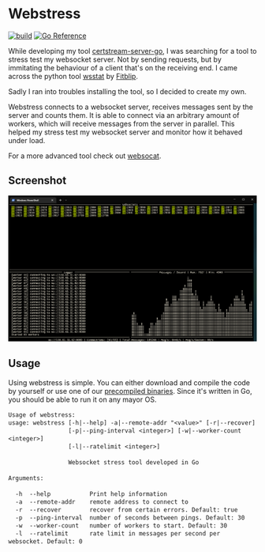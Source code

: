 # Webstress
[![build](https://github.com/d-Rickyy-b/webstress/actions/workflows/release_build.yml/badge.svg)](https://github.com/d-Rickyy-b/webstress/actions/workflows/release_build.yml)
[![Go Reference](https://pkg.go.dev/badge/github.com/d-Rickyy-b/webstress/.svg)](https://pkg.go.dev/github.com/d-Rickyy-b/webstress/)

While developing my tool [certstream-server-go](https://github.com/d-Rickyy-b/certstream-server-go), I was searching for a tool to stress test my websocket server.
Not by sending requests, but by immitating the behaviour of a client that's on the receiving end.
I came across the python tool [wsstat](https://github.com/Fitblip/wsstat) by [Fitblip](https://github.com/Fitblip).

Sadly I ran into troubles installing the tool, so I decided to create my own.

Webstress connects to a websocket server, receives messages sent by the server and counts them.
It is able to connect via an arbitrary amount of workers, which will receive messages from the server in parallel.
This helped my stress test my websocket server and monitor how it behaved under load.

For a more advanced tool check out [websocat](https://github.com/vi/websocat).

## Screenshot
![webstress screenshot](https://github.com/d-Rickyy-b/webstress/blob/master/docs/img/webstress_impression.png?raw=true)

## Usage
Using webstress is simple. You can either download and compile the code by yourself or use one of our [precompiled binaries](https://github.com/d-Rickyy-b/webstress/releases). Since it's written in Go, you should be able to run it on any mayor OS.

```
Usage of webstress:
usage: webstress [-h|--help] -a|--remote-addr "<value>" [-r|--recover]
                 [-p|--ping-interval <integer>] [-w|--worker-count <integer>]
                 [-l|--ratelimit <integer>]

                 Websocket stress tool developed in Go

Arguments:

  -h  --help           Print help information
  -a  --remote-addr    remote address to connect to
  -r  --recover        recover from certain errors. Default: true
  -p  --ping-interval  number of seconds between pings. Default: 30
  -w  --worker-count   number of workers to start. Default: 30
  -l  --ratelimit      rate limit in messages per second per websocket. Default: 0
```

